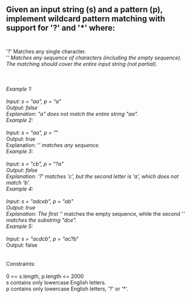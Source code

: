 ## Given an input string (s) and a pattern (p), implement wildcard pattern matching with support for '?' and '*' where: <br> <br> 
'?' Matches any single character. <br> 
'*' Matches any sequence of characters (including the empty sequence). <br> 
The matching should cover the entire input string (not partial). <br> <br> <br> <br> 
Example 1: <br> <br> 
Input: s = "aa", p = "a" <br> 
Output: false <br> 
Explanation: "a" does not match the entire string "aa". <br> 
Example 2: <br> <br> 
Input: s = "aa", p = "*" <br> 
Output: true <br> 
Explanation: '*' matches any sequence. <br> 
Example 3: <br> <br> 
Input: s = "cb", p = "?a" <br> 
Output: false <br> 
Explanation: '?' matches 'c', but the second letter is 'a', which does not match 'b'. <br> 
Example 4: <br> <br> 
Input: s = "adceb", p = "*a*b" <br> 
Output: true <br> 
Explanation: The first '*' matches the empty sequence, while the second '*' matches the substring "dce". <br> 
Example 5: <br> <br> 
Input: s = "acdcb", p = "a*c?b" <br> 
Output: false <br> <br> <br> 
Constraints: <br> <br> 
0 <= s.length, p.length <= 2000 <br> 
s contains only lowercase English letters. <br> 
p contains only lowercase English letters, '?' or '*'. <br> 
